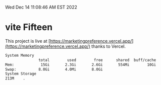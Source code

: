 Wed Dec 14 11:08:46 AM EST 2022

# vite Fifteen


This project is live at [https://marketingpreference.vercel.app/](https://marketingpreference.vercel.app/) thanks to Vercel.

```bash
System Memory
               total        used        free      shared  buff/cache   available
Mem:            15Gi       2.3Gi       2.6Gi       554Mi        10Gi        12Gi
Swap:          8.0Gi       4.0Mi       8.0Gi
System Storage
213M	.
```
```bash

